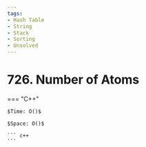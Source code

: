 ```yaml
---
tags:
- Hash Table
- String
- Stack
- Sorting
- Unsolved
---
```



# 726. Number of Atoms

=== "C++"

    $Time: O()$

    $Space: O()$

    ``` c++
    ```
